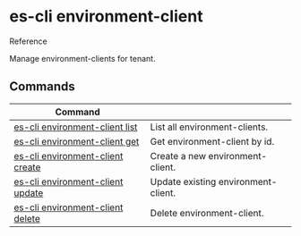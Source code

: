 # es-cli environment-client
Reference

Manage environment-clients for tenant.

## Commands
|Command| |
|---|---|
|[es-cli environment-client list]()  |List all environment-clients.   |
|[es-cli environment-client get]()   |Get environment-client by id.   |
|[es-cli environment-client create]()   |Create a new environment-client.   |
|[es-cli environment-client update]()   |Update existing environment-client.  |
|[es-cli environment-client delete]()   |Delete environment-client.  |
